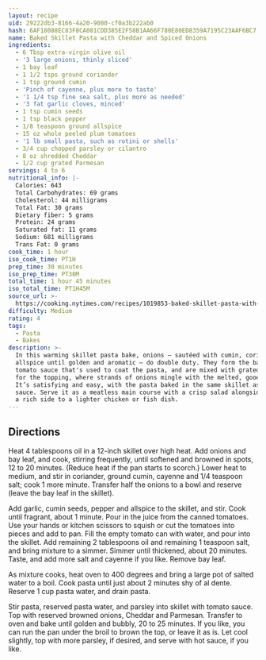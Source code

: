 ```yaml
---
layout: recipe
uid: 29222db3-8166-4a20-9080-cf0a3b222ab0
hash: 6AF18088EC83F8CA081CDD385E2F58B1AA66F780E80ED8359A7195C23AAF6BC7
name: Baked Skillet Pasta with Cheddar and Spiced Onions
ingredients:
  - 6 Tbsp extra-virgin olive oil
  - '3 large onions, thinly sliced'
  - 1 bay leaf
  - 1 1/2 tsps ground coriander
  - 1 tsp ground cumin
  - 'Pinch of cayenne, plus more to taste'
  - '1 1/4 tsp fine sea salt, plus more as needed'
  - '3 fat garlic cloves, minced'
  - 1 tsp cumin seeds
  - 1 tsp black pepper
  - 1/8 teaspoon ground allspice
  - 15 oz whole peeled plum tomatoes
  - '1 lb small pasta, such as rotini or shells'
  - 3/4 cup chopped parsley or cilantro
  - 8 oz shredded Cheddar
  - 1/2 cup grated Parmesan
servings: 4 to 6
nutritional_info: |-
  Calories: 643
  Total Carbohydrates: 69 grams
  Cholesterol: 44 milligrams
  Total Fat: 30 grams
  Dietary fiber: 5 grams
  Protein: 24 grams
  Saturated fat: 11 grams
  Sodium: 681 milligrams
  Trans Fat: 0 grams
cook_time: 1 hour
iso_cook_time: PT1H
prep_time: 30 minutes
iso_prep_time: PT30M
total_time: 1 hour 45 minutes
iso_total_time: PT1H45M
source_url: >-
  https://cooking.nytimes.com/recipes/1019853-baked-skillet-pasta-with-cheddar-and-spiced-onions?emc=edit_ck_20190106&nl=cooking&nlid=6940742920190106&te=1
difficulty: Medium
rating: 4
tags:
  - Pasta
  - Bakes
description: >-
  In this warming skillet pasta bake, onions — sautéed with cumin, coriander and
  allspice until golden and aromatic — do double duty. They form the base of the
  tomato sauce that's used to coat the pasta, and are mixed with grated Cheddar
  for the topping, where strands of onions mingle with the melted, gooey cheese.
  It’s satisfying and easy, with the pasta baked in the same skillet as the
  sauce. Serve it as a meatless main course with a crisp salad alongside, or as
  a rich side to a lighter chicken or fish dish.
---
```

## Directions

Heat 4 tablespoons oil in a 12-inch skillet over high heat. Add onions and bay leaf, and cook, stirring frequently, until softened and browned in spots, 12 to 20 minutes. (Reduce heat if the pan starts to scorch.) Lower heat to medium, and stir in coriander, ground cumin, cayenne and 1/4 teaspoon salt; cook 1 more minute. Transfer half the onions to a bowl and reserve (leave the bay leaf in the skillet).

Add garlic, cumin seeds, pepper and allspice to the skillet, and stir. Cook until fragrant, about 1 minute. Pour in the juice from the canned tomatoes. Use your hands or kitchen scissors to squish or cut the tomatoes into pieces and add to pan. Fill the empty tomato can with water, and pour into the skillet. Add remaining 2 tablespoons oil and remaining 1 teaspoon salt, and bring mixture to a simmer. Simmer until thickened, about 20 minutes. Taste, and add more salt and cayenne if you like. Remove bay leaf.

As mixture cooks, heat oven to 400 degrees and bring a large pot of salted water to a boil. Cook pasta until just about 2 minutes shy of al dente. Reserve 1 cup pasta water, and drain pasta.

Stir pasta, reserved pasta water, and parsley into skillet with tomato sauce. Top with reserved browned onions, Cheddar and Parmesan. Transfer to oven and bake until golden and bubbly, 20 to 25 minutes. If you like, you can run the pan under the broil to brown the top, or leave it as is. Let cool slightly, top with more parsley, if desired, and serve with hot sauce, if you like.
